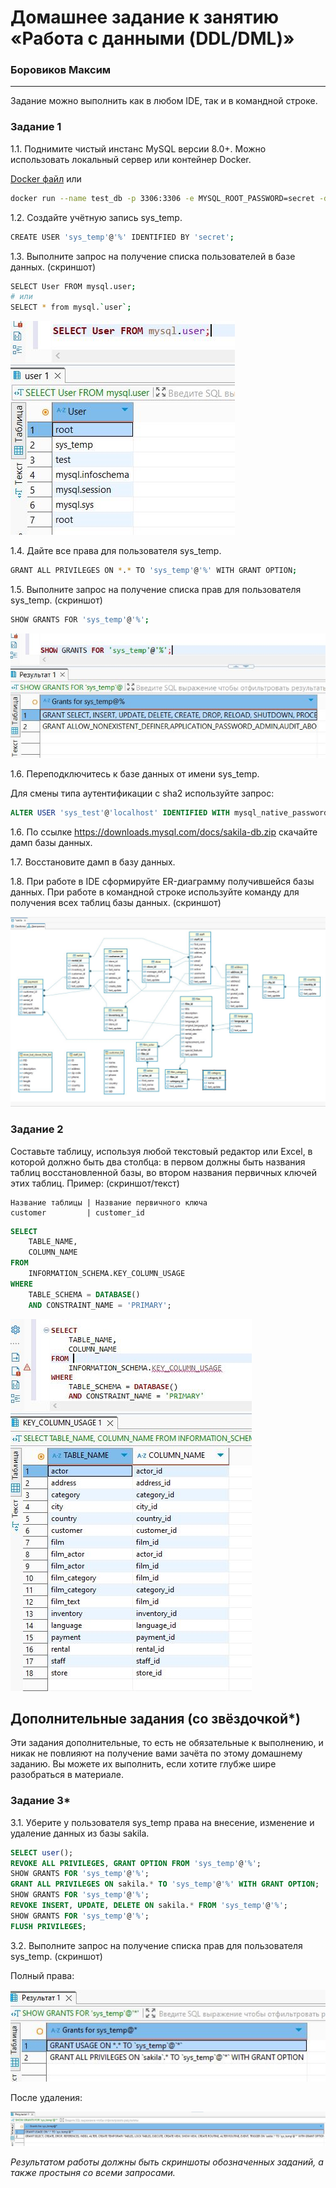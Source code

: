 # Домашнее задание к занятию «Работа с данными (DDL/DML)»

### Боровиков Максим

---

Задание можно выполнить как в любом IDE, так и в командной строке.

### Задание 1
1.1. Поднимите чистый инстанс MySQL версии 8.0+. Можно использовать локальный сервер или контейнер Docker.  

[Docker файл](scripts/docker-compose.yml) 
или  

```bash
docker run --name test_db -p 3306:3306 -e MYSQL_ROOT_PASSWORD=secret -d mysql:latest
```

1.2. Создайте учётную запись sys_temp.  
```bash
CREATE USER 'sys_temp'@'%' IDENTIFIED BY 'secret';
```
1.3. Выполните запрос на получение списка пользователей в базе данных. (скриншот)
```bash
SELECT User FROM mysql.user;
# или
SELECT * from mysql.`user`;
```
![select_users](img/select_users.JPG)  

1.4. Дайте все права для пользователя sys_temp. 

```bash
GRANT ALL PRIVILEGES ON *.* TO 'sys_temp'@'%' WITH GRANT OPTION;
```

1.5. Выполните запрос на получение списка прав для пользователя sys_temp. (скриншот)

```bash
SHOW GRANTS FOR 'sys_temp'@'%';
```
![sec1](img/sec1.JPG)  

1.6. Переподключитесь к базе данных от имени sys_temp.  

Для смены типа аутентификации с sha2 используйте запрос: 
```sql
ALTER USER 'sys_test'@'localhost' IDENTIFIED WITH mysql_native_password BY 'password';
```

1.6. По ссылке https://downloads.mysql.com/docs/sakila-db.zip скачайте дамп базы данных.

1.7. Восстановите дамп в базу данных.

1.8. При работе в IDE сформируйте ER-диаграмму получившейся базы данных. При работе в командной строке используйте команду для получения всех таблиц базы данных. (скриншот)

![schema](img/schema.JPG)  


### Задание 2
Составьте таблицу, используя любой текстовый редактор или Excel, в которой должно быть два столбца: в первом должны быть названия таблиц восстановленной базы, во втором названия первичных ключей этих таблиц. Пример: (скриншот/текст)
```
Название таблицы | Название первичного ключа
customer         | customer_id
```
```sql
SELECT 
    TABLE_NAME,
    COLUMN_NAME
FROM 
    INFORMATION_SCHEMA.KEY_COLUMN_USAGE
WHERE 
    TABLE_SCHEMA = DATABASE()
    AND CONSTRAINT_NAME = 'PRIMARY';
```
![task2](img/task2.JPG)  

## Дополнительные задания (со звёздочкой*)
Эти задания дополнительные, то есть не обязательные к выполнению, и никак не повлияют на получение вами зачёта по этому домашнему заданию. Вы можете их выполнить, если хотите глубже шире разобраться в материале.

### Задание 3*
3.1. Уберите у пользователя sys_temp права на внесение, изменение и удаление данных из базы sakila.

```sql
SELECT user();
REVOKE ALL PRIVILEGES, GRANT OPTION FROM 'sys_temp'@'%';
SHOW GRANTS FOR 'sys_temp'@'%';
GRANT ALL PRIVILEGES ON sakila.* TO 'sys_temp'@'%' WITH GRANT OPTION;
SHOW GRANTS FOR 'sys_temp'@'%';
REVOKE INSERT, UPDATE, DELETE ON sakila.* FROM 'sys_temp'@'%';
SHOW GRANTS FOR 'sys_temp'@'%';
FLUSH PRIVILEGES;
```
3.2. Выполните запрос на получение списка прав для пользователя sys_temp. (скриншот)  

Полный права:  

![full](img/full.JPG)  

После удаления:

![revoke](img/revoke.JPG)  


*Результатом работы должны быть скриншоты обозначенных заданий, а также простыня со всеми запросами.*
